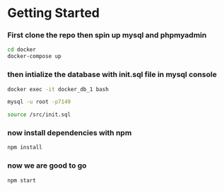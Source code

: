 # Getting Started
### First clone the repo then spin up mysql and phpmyadmin
```bash 
cd docker
docker-compose up
```
### then intialize the database with init.sql file in mysql console
```bash
docker exec -it docker_db_1 bash
```
```bash
mysql -u root -p7149
```
```bash
source /src/init.sql
```
### now install dependencies with npm 
```bash
npm install
```
### now we are good to go 
```bash
npm start 
```